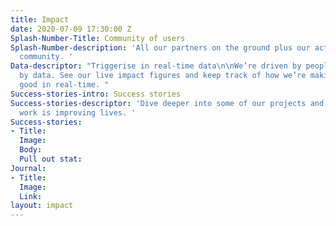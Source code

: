 ```yaml
---
title: Impact
date: 2020-07-09 17:30:00 Z
Splash-Number-Title: Community of users
Splash-Number-description: 'All our partners on the ground plus our active membership
  community. '
Data-descriptor: "Triggerise in real-time data\n\nWe’re driven by people and fuelled
  by data. See our live impact figures and keep track of how we’re making change for
  good in real-time. "
Success-stories-intro: Success stories
Success-stories-descriptor: 'Dive deeper into some of our projects and see how our
  work is improving lives. '
Success-stories:
- Title: 
  Image: 
  Body: 
  Pull out stat: 
Journal:
- Title: 
  Image: 
  Link: 
layout: impact
---
```



